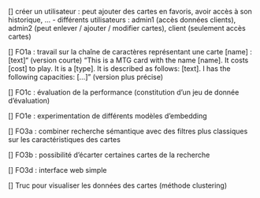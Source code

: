 [] créer un utilisateur : peut ajouter des cartes en favoris, avoir accès à son historique, ...
    - différents utilisateurs : admin1 (accès données clients), admin2 (peut enlever / ajouter / modifier cartes), client (seulement accès cartes)

[] FO1a : travail sur la chaîne de caractères représentant une carte
[name] : [text]“ (version courte)
“This is a MTG card with the name [name]. It costs [cost] to play. It is a [type]. It is described as follows: [text]. I has the following capacities: […]” (version plus précise)

[] FO1c : évaluation de la performance (constitution d’un jeu de donnée d’évaluation)

[] FO1e : experimentation de différents modèles d’embedding

[] FO3a : combiner recherche sémantique avec des filtres plus classiques sur les caractéristiques des cartes

[] FO3b : possibilité d’écarter certaines cartes de la recherche

[] FO3d : interface web simple

[] Truc pour visualiser les données des cartes (méthode clustering)